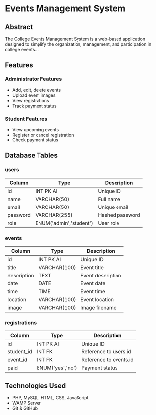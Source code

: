 # Events Management System

## Abstract
The College Events Management System is a web-based application designed to simplify the organization, management, and participation in college events...

## Features
### Administrator Features
- Add, edit, delete events
- Upload event images
- View registrations
- Track payment status

### Student Features
- View upcoming events
- Register or cancel registration
- Check payment status

## Database Tables
### users
| Column   | Type | Description |
|----------|------|-------------|
| id       | INT PK AI | Unique ID |
| name     | VARCHAR(50) | Full name |
| email    | VARCHAR(50) | Unique email |
| password | VARCHAR(255) | Hashed password |
| role     | ENUM('admin','student') | User role |

### events
| Column      | Type | Description |
|-------------|------|-------------|
| id          | INT PK AI | Unique ID |
| title       | VARCHAR(100) | Event title |
| description | TEXT | Event description |
| date        | DATE | Event date |
| time        | TIME | Event time |
| location    | VARCHAR(100) | Event location |
| image       | VARCHAR(100) | Image filename |

### registrations
| Column      | Type | Description |
|-------------|------|-------------|
| id          | INT PK AI | Unique ID |
| student_id  | INT FK | Reference to users.id |
| event_id    | INT FK | Reference to events.id |
| paid        | ENUM('yes','no') | Payment status |

## Technologies Used
- PHP, MySQL, HTML, CSS, JavaScript
- WAMP Server
- Git & GitHub

